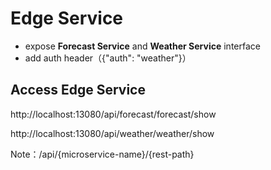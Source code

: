 # Edge Service

- expose **Forecast Service** and **Weather Service** interface
- add auth header（{"auth": "weather"}）

## Access Edge Service

http://localhost:13080/api/forecast/forecast/show

http://localhost:13080/api/weather/weather/show

Note：/api/{microservice-name}/{rest-path}
